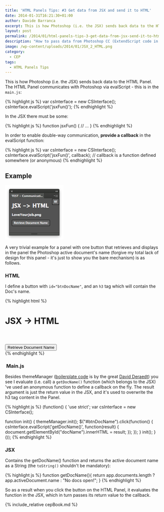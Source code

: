 ```yaml
---
title: 'HTML Panels Tips: #3 Get data from JSX and send it to HTML'
date: 2014-01-31T16:21:30+01:00
author: Davide Barranca
excerpt: This is how Photoshop (i.e. the JSX) sends back data to the HTML Panel.
layout: post
permalink: /2014/01/html-panels-tips-3-get-data-from-jsx-send-it-to-html/
description: "How to pass data from Photoshop CC (ExtendScript code in JSX) back to the HTML Panel."
image: /wp-content/uploads/2014/01/JSX_2_HTML.png
category:
  - CEP
tags:
  - HTML Panels Tips
---
```


This is how Photoshop (i.e. the JSX) sends back data to the HTML Panel. The HTML Panel communicates with Photoshop via evalScript - this is in the `main.js`:

{% highlight js %}
var csInterface = new CSInterface();
csInterface.evalScript('jsxFun()');
{% endhighlight %}

In the JSX there must be some:

{% highlight js %}
function jsxFun() {
  // ...
}
{% endhighlight %}

In order to enable double-way communication, **provide a callback** in the evalScript function:

{% highlight js %}
var csInterface = new CSInterface();
csInterface.evalScript('jsxFun()', callback);
// callback is a function defined somewhere (or anonymous)
{% endhighlight %}

## Example

![JSX_2_HTML](/wp-content/uploads/2014/01/JSX_2_HTML.png)

A very trivial example for a panel with one button that retrieves and displays in the panel the Photoshop active document's name (forgive my total lack of design for this panel - it's just to show you the bare mechanism) is as follows.

### HTML

I define a button with `id="btnDocName"`, and an `h3` tag which will contain the Doc's name.

{% highlight html %}
<!doctype html>
<html>

<head>
  <meta charset="utf-8">
  <link rel="stylesheet" href="css/styles.css" />
  <link id="hostStyle" rel="stylesheet" href="css/theme.css" />
  <title></title>
</head>

<body>

  <div id="content">
    <h1>JSX -> HTML</h1>
    <h3 id="docName">&nbsp;</h3>
    <button id="btnDocName">Retrieve Document Name</button>
  </div>

  <script src="js/libs/CSInterface-4.0.0.js"></script>
  <script src="js/libs/jquery-2.0.2.min.js"></script>
  <script src="js/themeManager.js"></script>
  <script src="js/main.js"></script>

</body>

</html>
{% endhighlight %}

###  Main.js

Besides themeManager ([boilerplate code](http://davidderaedt.github.io/ccext-website/ "CC Extensibility Helpers") is by the great [David Deraedt](https://twitter.com/davidderaedt "David Deraedt on Twitter")) you see I evaluate (i.e. call) a `getDocName()` function (which belongs to the JSX) 've used an anonymous function to define a callback on the fly. The result argument is just the return value in the JSX, and it's used to overwrite the h3 tag content in the Panel.

{% highlight js %}
(function() {
  'use strict';
  var csInterface = new CSInterface();

  function init() {
    themeManager.init();
    $("#btnDocName").click(function() {
      csInterface.evalScript('getDocName()', function(result) {
        document.getElementById("docName").innerHTML = result;
      });
    });
  }
  init();
}());
{% endhighlight %}

### JSX

Contains the getDocName() function and returns the active document name as a String (the `toString()` shouldn't be mandatory):

{% highlight js %}
function getDocName(){
  return app.documents.length ? app.activeDocument.name : "No docs open!";
}
{% endhighlight %}

So as a result when you click the button on the HTML Panel, it evaluates the function in the JSX, which in turn passes its return value to the callback.

{% include_relative cepBook.md %}
